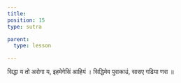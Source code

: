 ```yaml
---
title:
position: 15
type: sutra

parent:
  type: lesson

---
```


सिद्धा य तो अरोगा य, इहमेगेसिं आहियं ।
सिद्धिमेव पुराकाउं, सासए गढिया णरा ॥
